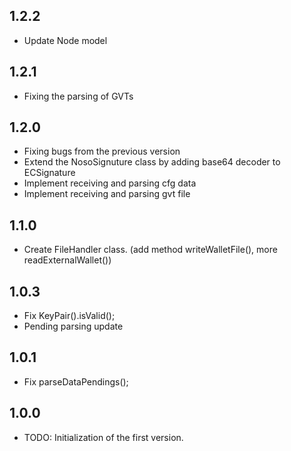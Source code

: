 ## 1.2.2

* Update Node model

## 1.2.1

* Fixing the parsing of GVTs

## 1.2.0

* Fixing bugs from the previous version
* Extend the NosoSignuture class by adding base64 decoder to ECSignature
* Implement receiving and parsing cfg data
* Implement receiving and parsing gvt file

## 1.1.0

* Create FileHandler class. (add method writeWalletFile(), more readExternalWallet())

## 1.0.3

* Fix KeyPair().isValid();
* Pending parsing update

## 1.0.1

* Fix parseDataPendings();

## 1.0.0

* TODO: Initialization of the first version.
